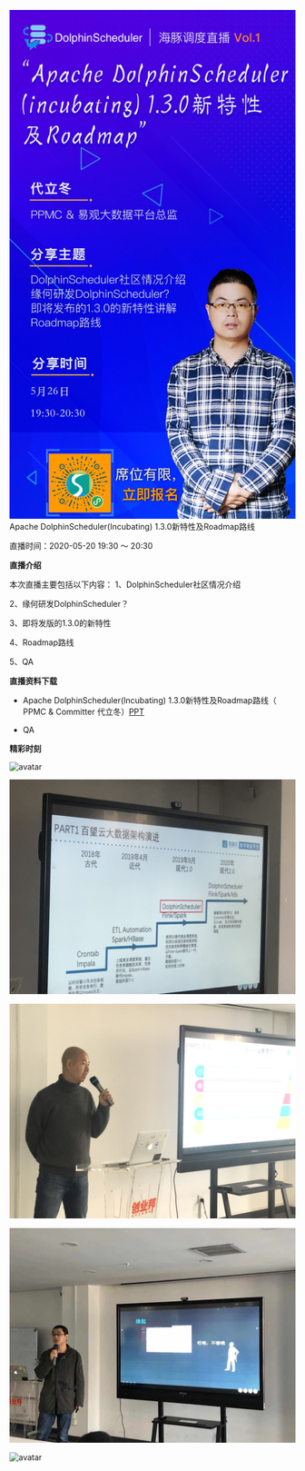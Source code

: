 ![avatar](/img/2020-05-26/live_online_20200526.jpeg)
Apache DolphinScheduler(Incubating) 1.3.0新特性及Roadmap路线


直播时间：2020-05-20 19:30 ～ 20:30


**直播介绍**

本次直播主要包括以下内容：
1、DolphinScheduler社区情况介绍

2、缘何研发DolphinScheduler？

3、即将发版的1.3.0的新特性

4、Roadmap路线

5、QA

**直播资料下载**

* Apache DolphinScheduler(Incubating) 1.3.0新特性及Roadmap路线（ PPMC & Committer 代立冬）[PPT](/download/2020-05-26/DolphinScheduler_Feature_Roadmap.pdf)

* QA





**精彩时刻**

![avatar](/img/2019-12-08/951576036704_.pic_hd.jpg)



![avatar](/img/2019-12-08/961576036709_.pic_hd.jpg)



![avatar](/img/2019-12-08/971576036713_.pic_hd.jpg)



![avatar](/img/2019-12-08/981576036714_.pic.jpg)



![avatar](/img/2019-12-08/991576036717_.pic_hd.jpg)



